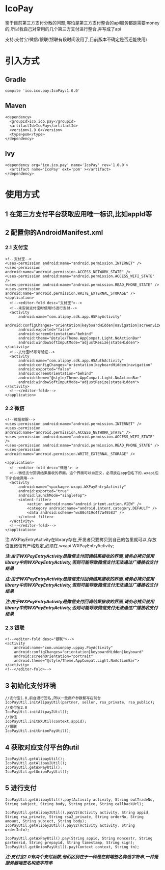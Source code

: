# IcoPay
鉴于目前第三方支付分散的问题,哪怕是第三方支付整合的api服务都是需要money的,所以我自己对常用的几个第三方支付进行整合,并写成了api

支持:支付宝/微信/银联(银联有段时间没用了,目前版本不确定是否还能使用)

# 引入方式
## Gradle
```
compile 'ico.ico.pay:IcoPay:1.0.0'
```
## Maven
```
<dependency>
  <groupId>ico.ico.pay</groupId>
  <artifactId>IcoPay</artifactId>
  <version>1.0.0</version>
  <type>pom</type>
</dependency>
```
## lvy
```
<dependency org='ico.ico.pay' name='IcoPay' rev='1.0.0'>
  <artifact name='IcoPay' ext='pom' ></artifact>
</dependency>
```


# 使用方式
## 1  在第三方支付平台获取应用唯一标识,比如appId等

## 2  配置你的AndroidManifest.xml
### 2.1 支付宝
```
<!--支付宝-->
<uses-permission android:name="android.permission.INTERNET" />
<uses-permission android:name="android.permission.ACCESS_NETWORK_STATE" />
<uses-permission android:name="android.permission.ACCESS_WIFI_STATE" />
<uses-permission android:name="android.permission.READ_PHONE_STATE" />
<uses-permission android:name="android.permission.WRITE_EXTERNAL_STORAGE" />
<application>
  <!--<editor-fold desc="支付宝">-->
  <!--未安装支付宝时使用h5进行支付-->
  <activity
      android:name="com.alipay.sdk.app.H5PayActivity"
      android:configChanges="orientation|keyboardHidden|navigation|screenSize"
      android:exported="false"
      android:screenOrientation="behind"
      android:theme="@style/Theme.AppCompat.Light.NoActionBar"
      android:windowSoftInputMode="adjustResize|stateHidden"></activity>
  <!--支付宝h5账号验证-->
  <activity
      android:name="com.alipay.sdk.app.H5AuthActivity"
      android:configChanges="orientation|keyboardHidden|navigation"
      android:exported="false"
      android:screenOrientation="behind"
      android:theme="@style/Theme.AppCompat.Light.NoActionBar"
      android:windowSoftInputMode="adjustResize|stateHidden"></activity>
  <!--</editor-fold>-->
</application>

```
### 2.2 微信
```
<!--微信权限-->
<uses-permission android:name="android.permission.INTERNET" />
<uses-permission android:name="android.permission.ACCESS_NETWORK_STATE" />
<uses-permission android:name="android.permission.ACCESS_WIFI_STATE" />
<uses-permission android:name="android.permission.READ_PHONE_STATE" />
<uses-permission android:name="android.permission.WRITE_EXTERNAL_STORAGE" />

<application>
  <!--<editor-fold desc="微信">-->
  <!--微信支付回调结果接收的界面，这个界面可以自定义，必须放在app包名下的.wxapi包下才会被调用-->
  <activity
      android:name="<package>.wxapi.WXPayEntryActivity"
      android:exported="true"
      android:launchMode="singleTop">
      <intent-filter>
          <action android:name="android.intent.action.VIEW" />
          <category android:name="android.intent.category.DEFAULT" />
          <data android:scheme="wx80c419c4f7a49583" />
      </intent-filter>
  </activity>
  <!--</editor-fold>-->
</application>
```
注:WXPayEntryActivity在library存在,开发者只要拷贝到自己的包里就可以,存放位置微信有严格规定,必须在<package>.wxapi.WXPayEntryActivity;

***注:由于WXPayEntryActivity是微信支付回调结果接收的界面,请务必拷贝使用library中的WXPayEntryActivity,否则可能导致微信支付无法通过广播接收支付结果***

***注:由于WXPayEntryActivity是微信支付回调结果接收的界面,请务必拷贝使用library中的WXPayEntryActivity,否则可能导致微信支付无法通过广播接收支付结果***

***注:由于WXPayEntryActivity是微信支付回调结果接收的界面,请务必拷贝使用library中的WXPayEntryActivity,否则可能导致微信支付无法通过广播接收支付结果***

### 2.3 银联
```
<!--<editor-fold desc="银联">-->
<activity
    android:name="com.unionpay.uppay.PayActivity"
    android:configChanges="orientation|keyboardHidden|keyboard"
    android:screenOrientation="portrait"
    android:theme="@style/Theme.AppCompat.Light.NoActionBar"></activity>
<!--</editor-fold>-->
```

## 3  初始化支付环境
```
//支付宝1.0,前台进行签名,所以一些商户参数都写在前台
IcoPayUtil.initAlipayUtil(partner, seller, rsa_private, rsa_public);
//支付宝2.0
IcoPayUtil.initAlipay2Util();
//微信
IcoPayUtil.initWXUtil(context,appid);
//银联
IcoPayUtil.initUnionPayUtil();
```
## 4  获取对应支付平台的util
```
IcoPayUtil.getAlipayUtil();
IcoPayUtil.getAlipay2Util();
IcoPayUtil.getWxPayUtil();
IcoPayUtil.getUnionPayUtil();
```
## 5  进行支付
```
IcoPayUtil.getAlipayUtil().pay(Activity activity, String outTradeNo, String subject, String body, String price, String callbackUrl);

IcoPayUtil.getAlipay2Util().payV2(Activity activity, String appid, String rsa_private, String rsa2_private, String orderNo, String amount, String subject, String body);
IcoPayUtil.getAlipay2Util().payV2(Activity activity, String orderInfo);

IcoPayUtil.getWxPayUtil().pay(String appid, String noncestr, String partnerid, String prepayid, String timestamp, String sign);
IcoPayUtil.getUnionPayUtil().pay(Context context, String tn);
```
***注:支付宝2.0有两个支付函数,他们区别在于一种是在前端签名构造字符串,一种是服务器端签名构造字符串***
